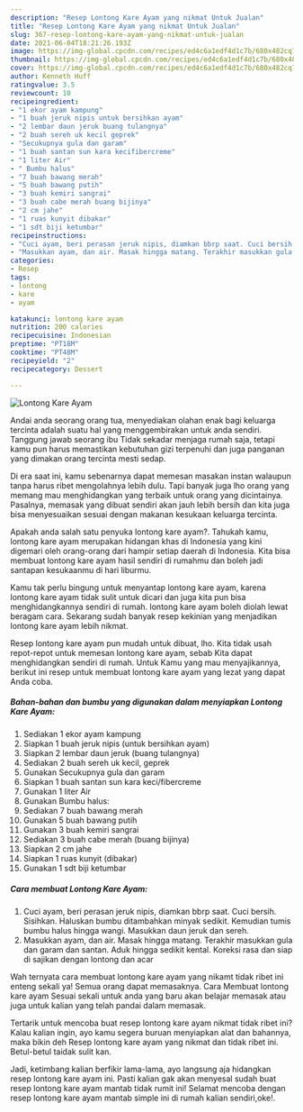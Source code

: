 ```yaml
---
description: "Resep Lontong Kare Ayam yang nikmat Untuk Jualan"
title: "Resep Lontong Kare Ayam yang nikmat Untuk Jualan"
slug: 367-resep-lontong-kare-ayam-yang-nikmat-untuk-jualan
date: 2021-06-04T18:21:26.193Z
image: https://img-global.cpcdn.com/recipes/ed4c6a1edf4d1c7b/680x482cq70/lontong-kare-ayam-foto-resep-utama.jpg
thumbnail: https://img-global.cpcdn.com/recipes/ed4c6a1edf4d1c7b/680x482cq70/lontong-kare-ayam-foto-resep-utama.jpg
cover: https://img-global.cpcdn.com/recipes/ed4c6a1edf4d1c7b/680x482cq70/lontong-kare-ayam-foto-resep-utama.jpg
author: Kenneth Huff
ratingvalue: 3.5
reviewcount: 10
recipeingredient:
- "1 ekor ayam kampung"
- "1 buah jeruk nipis untuk bersihkan ayam"
- "2 lembar daun jeruk buang tulangnya"
- "2 buah sereh uk kecil geprek"
- "Secukupnya gula dan garam"
- "1 buah santan sun kara kecifibercreme"
- "1 liter Air"
- " Bumbu halus"
- "7 buah bawang merah"
- "5 buah bawang putih"
- "3 buah kemiri sangrai"
- "3 buah cabe merah buang bijinya"
- "2 cm jahe"
- "1 ruas kunyit dibakar"
- "1 sdt biji ketumbar"
recipeinstructions:
- "Cuci ayam, beri perasan jeruk nipis, diamkan bbrp saat. Cuci bersih. Sisihkan. Haluskan bumbu ditambahkan minyak sedikit. Kemudian tumis bumbu halus hingga wangi. Masukkan daun jeruk dan sereh."
- "Masukkan ayam, dan air. Masak hingga matang. Terakhir masukkan gula dan garam dan santan. Aduk hingga sedikit kental. Koreksi rasa dan siap di sajikan dengan lontong dan acar"
categories:
- Resep
tags:
- lontong
- kare
- ayam

katakunci: lontong kare ayam 
nutrition: 200 calories
recipecuisine: Indonesian
preptime: "PT18M"
cooktime: "PT48M"
recipeyield: "2"
recipecategory: Dessert

---
```



![Lontong Kare Ayam](https://img-global.cpcdn.com/recipes/ed4c6a1edf4d1c7b/680x482cq70/lontong-kare-ayam-foto-resep-utama.jpg)

Andai anda seorang orang tua, menyediakan olahan enak bagi keluarga tercinta adalah suatu hal yang menggembirakan untuk anda sendiri. Tanggung jawab seorang ibu Tidak sekadar menjaga rumah saja, tetapi kamu pun harus memastikan kebutuhan gizi terpenuhi dan juga panganan yang dimakan orang tercinta mesti sedap.

Di era  saat ini, kamu sebenarnya dapat memesan masakan instan walaupun tanpa harus ribet mengolahnya lebih dulu. Tapi banyak juga lho orang yang memang mau menghidangkan yang terbaik untuk orang yang dicintainya. Pasalnya, memasak yang dibuat sendiri akan jauh lebih bersih dan kita juga bisa menyesuaikan sesuai dengan makanan kesukaan keluarga tercinta. 



Apakah anda salah satu penyuka lontong kare ayam?. Tahukah kamu, lontong kare ayam merupakan hidangan khas di Indonesia yang kini digemari oleh orang-orang dari hampir setiap daerah di Indonesia. Kita bisa membuat lontong kare ayam hasil sendiri di rumahmu dan boleh jadi santapan kesukaanmu di hari liburmu.

Kamu tak perlu bingung untuk menyantap lontong kare ayam, karena lontong kare ayam tidak sulit untuk dicari dan juga kita pun bisa menghidangkannya sendiri di rumah. lontong kare ayam boleh diolah lewat beragam cara. Sekarang sudah banyak resep kekinian yang menjadikan lontong kare ayam lebih nikmat.

Resep lontong kare ayam pun mudah untuk dibuat, lho. Kita tidak usah repot-repot untuk memesan lontong kare ayam, sebab Kita dapat menghidangkan sendiri di rumah. Untuk Kamu yang mau menyajikannya, berikut ini resep untuk membuat lontong kare ayam yang lezat yang dapat Anda coba.

<!--inarticleads1-->

##### Bahan-bahan dan bumbu yang digunakan dalam menyiapkan Lontong Kare Ayam:

1. Sediakan 1 ekor ayam kampung
1. Siapkan 1 buah jeruk nipis (untuk bersihkan ayam)
1. Siapkan 2 lembar daun jeruk (buang tulangnya)
1. Sediakan 2 buah sereh uk kecil, geprek
1. Gunakan Secukupnya gula dan garam
1. Siapkan 1 buah santan sun kara keci/fibercreme
1. Gunakan 1 liter Air
1. Gunakan  Bumbu halus:
1. Sediakan 7 buah bawang merah
1. Gunakan 5 buah bawang putih
1. Gunakan 3 buah kemiri sangrai
1. Sediakan 3 buah cabe merah (buang bijinya)
1. Siapkan 2 cm jahe
1. Siapkan 1 ruas kunyit (dibakar)
1. Gunakan 1 sdt biji ketumbar




<!--inarticleads2-->

##### Cara membuat Lontong Kare Ayam:

1. Cuci ayam, beri perasan jeruk nipis, diamkan bbrp saat. Cuci bersih. Sisihkan. Haluskan bumbu ditambahkan minyak sedikit. Kemudian tumis bumbu halus hingga wangi. Masukkan daun jeruk dan sereh.
1. Masukkan ayam, dan air. Masak hingga matang. Terakhir masukkan gula dan garam dan santan. Aduk hingga sedikit kental. Koreksi rasa dan siap di sajikan dengan lontong dan acar




Wah ternyata cara membuat lontong kare ayam yang nikamt tidak ribet ini enteng sekali ya! Semua orang dapat memasaknya. Cara Membuat lontong kare ayam Sesuai sekali untuk anda yang baru akan belajar memasak atau juga untuk kalian yang telah pandai dalam memasak.

Tertarik untuk mencoba buat resep lontong kare ayam nikmat tidak ribet ini? Kalau kalian ingin, ayo kamu segera buruan menyiapkan alat dan bahannya, maka bikin deh Resep lontong kare ayam yang nikmat dan tidak ribet ini. Betul-betul taidak sulit kan. 

Jadi, ketimbang kalian berfikir lama-lama, ayo langsung aja hidangkan resep lontong kare ayam ini. Pasti kalian gak akan menyesal sudah buat resep lontong kare ayam mantab tidak rumit ini! Selamat mencoba dengan resep lontong kare ayam mantab simple ini di rumah kalian sendiri,oke!.

